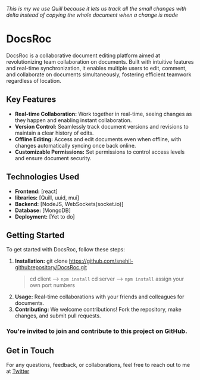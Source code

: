 _This is my we use Quill because it lets us track all the small changes with delta instead of copying the whole document when a change is made_

# DocsRoc

DocsRoc is a collaborative document editing platform aimed at revolutionizing team collaboration on documents. Built with intuitive features and real-time synchronization, it enables multiple users to edit, comment, and collaborate on documents simultaneously, fostering efficient teamwork regardless of location.

## Key Features

- **Real-time Collaboration:** Work together in real-time, seeing changes as they happen and enabling instant collaboration.
- **Version Control:** Seamlessly track document versions and revisions to maintain a clear history of edits.
- **Offline Editing:** Access and edit documents even when offline, with changes automatically syncing once back online.
- **Customizable Permissions:** Set permissions to control access levels and ensure document security.

## Technologies Used

- **Frontend:** [react]
- **libraries:** [Quill, uuid, mui]
- **Backend:** [NodeJS, WebSockets(socket.io)]
- **Database:** [MongoDB]
- **Deployment:** [Yet to do]

## Getting Started

To get started with DocsRoc, follow these steps:

1. **Installation:** git clone https://github.com/snehil-githubrepository/DocsRoc.git
   > cd client --> `npm install`
   > cd server --> `npm install`
   > assign your own port numbers
2. **Usage:** Real-time collaborations with your friends and colleagues for documents.
3. **Contributing:** We welcome contributions! Fork the repository, make changes, and submit pull requests.

### You're invited to join and contribute to this project on GitHub.

## Get in Touch

For any questions, feedback, or collaborations, feel free to reach out to me at [Twitter](https://twitter.com/snehil_tw)
